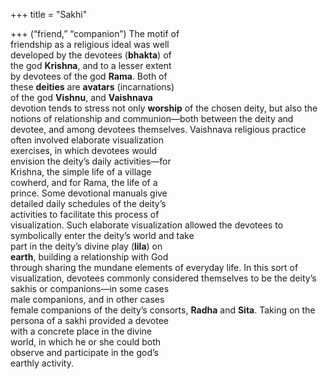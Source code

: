 +++
title = "Sakhi"

+++
(“friend,” “companion”) The motif of  
friendship as a religious ideal was well  
developed by the devotees (**bhakta**) of  
the god **Krishna**, and to a lesser extent  
by devotees of the god **Rama**. Both of  
these **deities** are **avatars** (incarnations)  
of the god **Vishnu**, and **Vaishnava**  
devotion tends to stress not only **worship** of the chosen deity, but also the  
notions of relationship and communion—both between the deity and  
devotee, and among devotees themselves. Vaishnava religious practice  
often involved elaborate visualization  
exercises, in which devotees would  
envision the deity’s daily activities—for  
Krishna, the simple life of a village  
cowherd, and for Rama, the life of a  
prince. Some devotional manuals give  
detailed daily schedules of the deity’s  
activities to facilitate this process of  
visualization. Such elaborate visualization allowed the devotees to symbolically enter the deity’s world and take  
part in the deity’s divine play (**lila**) on  
**earth**, building a relationship with God  
through sharing the mundane elements of everyday life. In this sort of  
visualization, devotees commonly considered themselves to be the deity’s  
sakhis or companions—in some cases  
male companions, and in other cases  
female companions of the deity’s consorts, **Radha** and **Sita**. Taking on the  
persona of a sakhi provided a devotee  
with a concrete place in the divine  
world, in which he or she could both  
observe and participate in the god’s  
earthly activity.